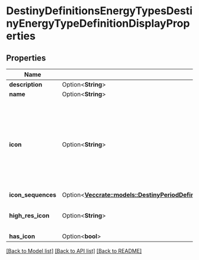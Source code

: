 # DestinyDefinitionsEnergyTypesDestinyEnergyTypeDefinitionDisplayProperties

## Properties

Name | Type | Description | Notes
------------ | ------------- | ------------- | -------------
**description** | Option<**String**> |  | [optional]
**name** | Option<**String**> |  | [optional]
**icon** | Option<**String**> | Note that \"icon\" is sometimes misleading, and should be interpreted in the context of the entity. For instance, in Destiny 1 the DestinyRecordBookDefinition's icon was a big picture of a book.  But usually, it will be a small square image that you can use as... well, an icon.  They are currently represented as 96px x 96px images. | [optional]
**icon_sequences** | Option<[**Vec<crate::models::DestinyPeriodDefinitionsPeriodCommonPeriodDestinyIconSequenceDefinition>**](Destiny.Definitions.Common.DestinyIconSequenceDefinition.md)> |  | [optional]
**high_res_icon** | Option<**String**> | If this item has a high-res icon (at least for now, many things won't), then the path to that icon will be here. | [optional]
**has_icon** | Option<**bool**> |  | [optional]

[[Back to Model list]](../README.md#documentation-for-models) [[Back to API list]](../README.md#documentation-for-api-endpoints) [[Back to README]](../README.md)


